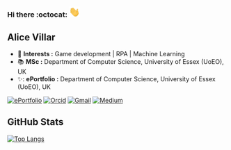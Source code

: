 ### Hi there :octocat: <a target="_blank" rel="noopener noreferrer" href="https://raw.githubusercontent.com/ABSphreak/ABSphreak/master/gifs/Hi.gif"><img src="https://raw.githubusercontent.com/ABSphreak/ABSphreak/master/gifs/Hi.gif" width="25px" style="max-width:100%;"></a>

 

## Alice Villar     

-  :rocket: **Interests :** Game development | RPA | Machine Learning 
-  :books: **MSc :** Department of Computer Science, University of Essex (UoEO), UK 
-  :sparkles:: **ePortfolio :** Department of Computer Science, University of Essex (UoEO), UK 

[![ePortfolio](https://img.shields.io/badge/ePortfolio-46a2f1.svg?&style=for-the-badge&logo=Github&logoColor=white&link=https://alicevillar.github.io/eportifolio-msc-essex/)](https://alicevillar.github.io/eportifolio-msc-essex/)
[![Orcid](https://img.shields.io/badge/ORCID-46a2f1.svg?&style=for-the-badge&logo=orcid&logoColor=white&link=https://orcid.org/0000-0001-8250-1340/)](https://orcid.org/0000-0001-8250-1340)
[![Gmail](https://img.shields.io/badge/GMAIL-46a2f1.svg?&style=for-the-badge&logo=Gmail&logoColor=white&link=mailto:alsaldanhavillar@gmail.com)](mailto:alsaldanhavillar@gmail.com)
[![Medium](https://img.shields.io/badge/-Medium-46a2f1.svg?&style=for-the-badge&logo=Medium&logoColor=white&link=https://medium.com/@alicevillar)](https://medium.com/@alicevillar) 
 
## GitHub Stats

[![Top Langs](https://github-readme-stats.vercel.app/api/top-langs/?username=alicevillar)](https://github.com/alicevillar/github-readme-stats) 


 

